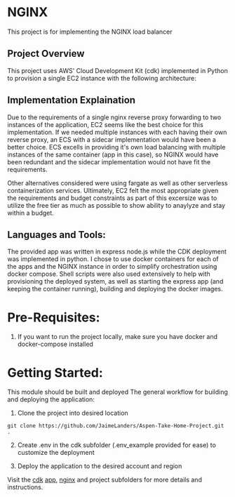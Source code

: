 # NGINX 
This project is for implementing the NGINX load balancer 


## Project Overview
This project uses AWS' Cloud Development Kit (cdk) implemented in Python to provision a single EC2 instance with the following architecture: 


## Implementation Explaination 
Due to the requirements of a single nginx reverse proxy forwarding to two instances of the application, EC2 seems like the best choice for this implementation.  If we needed multiple instances with each having their own reverse proxy, an ECS with a sidecar implementation would have been a better choice. ECS excells in providing it's own load balancing with multiple instances of the same container (app in this case), so NGINX would have been redundant and the sidecar implementation would not have fit the requirements.  

Other alternatives considered were using fargate as well as other serverless containerization services. Ultimately, EC2 felt the most appropriate given the requirements and budget constraints as part of this excersize was to utilize the free tier as much as possible to show ability to anaylyze and stay within a budget.  


## Languages and Tools:
The provided app was written in express node.js while the CDK deployment was implemented in python.  I chose to use docker containers for each of the apps and the NGINX instance in order to simplify orchestration using docker compose.  Shell scripts were also used extensively to help with provisioning the deployed system, as well as starting the express app (and keeping the container running), building and deploying the docker images. 

# Pre-Requisites: 
1. If you want to run the project locally, make sure you have docker and docker-compose installed


# Getting Started:
This module should be built and deployed 
The general workflow for building and deploying the application:

1. Clone the project into desired location

```git clone https://github.com/JaimeLanders/Aspen-Take-Home-Project.git .```

2. Create .env in the cdk subfolder (.env_example provided for ease) to customize the deployment  

3. Deploy the application to the desired account and region

Visit the [cdk](https://github.com/JaimeLanders/Aspen-Take-Home-Project/tree/main/cdk) [app](https://github.com/JaimeLanders/Aspen-Take-Home-Project/tree/main/app), [nginx](https://github.com/JaimeLanders/Aspen-Take-Home-Project/tree/main/nginx) and project subfolders for more details and instructions.  